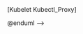 <!--
@startuml

package "Master Node" {
  [Controller]
  [Scheduler]
  [API_service]
  [etcd]
}

package "WORKER_NODE-1" {
  [Kubelet Kubectl_Proxy]
    package "POD" {
        frame "Container-2(docker)" {
            [Application-2, libs]
        }
        frame "Container-1(docker)" {
            [Application-1, libs]
        }
    }
}

package "WORKER_NODE-2" {
  [Kubelet Kubectl_Proxy]
    package "POD" { 
        
    }
}

[API_service] --> [Kubelet Kubectl_Proxy]

@enduml
-->
